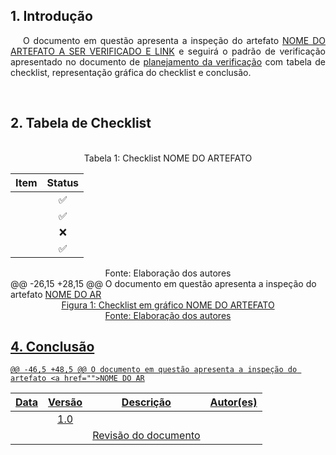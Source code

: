 ## 1. Introdução

<p style="text-indent: 20px; text-align: justify">
O documento em questão apresenta a inspeção do artefato <a href="">NOME DO ARTEFATO A SER VERIFICADO E LINK</a> e seguirá o padrão de verificação apresentado no documento de <a href="https://interacao-humano-computador.github.io/2021.2-Prefeitura-de-Passo-Fundo/Verificacao/planejamento_verificacao/">planejamento da verificação</a> com tabela de checklist, representação gráfica do checklist e conclusão.</p>

<br>

## 2. Tabela de Checklist 
<br>
<center>
<figcaption> Tabela 1: Checklist NOME DO ARTEFATO  </figcaption>

| Item | Status |
|:---:|:---:|
| | ✅ |
| | ✅ |
| | ❌ |
| | ✅ |

<figcaption> Fonte: Elaboração dos autores  </figcaption>
</center>
	@@ -26,15 +28,15 @@ O documento em questão apresenta a inspeção do artefato <a href="">NOME DO AR
<br>

<center>
<figcaption> Figura 1: Checklist em gráfico NOME DO ARTEFATO </figcaption>
<img src="">
<figcaption> Fonte: Elaboração dos autores  </figcaption>
</center>


## 4. Conclusão
<p style="text-indent: 20px; text-align: justify">

</p>


	@@ -46,5 +48,5 @@ O documento em questão apresenta a inspeção do artefato <a href="">NOME DO AR

 | **Data**   | **Versão** | **Descrição**                            |                **Autor(es)**                 |
 | ---------- | :--------: | ---------------------------------------- | :------------------------------------------: |
 |  |    1.0     |       |        [](https://github.com/)         |
 |  |         |    Revisão do documento   |        [](https://github.com/)         |